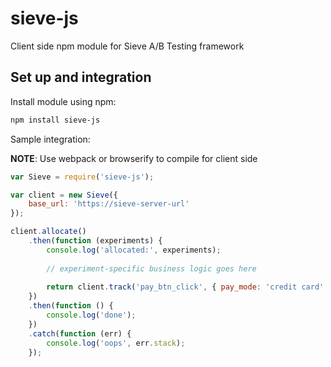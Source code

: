 # sieve-js

Client side npm module for Sieve A/B Testing framework

## Set up and integration

Install module using npm:

```sh
npm install sieve-js
```

Sample integration:

**NOTE**: Use webpack or browserify to compile for client side

```js
var Sieve = require('sieve-js');

var client = new Sieve({
    base_url: 'https://sieve-server-url'
});

client.allocate()
    .then(function (experiments) {
        console.log('allocated:', experiments);
    
        // experiment-specific business logic goes here
    
        return client.track('pay_btn_click', { pay_mode: 'credit card' });
    })
    .then(function () {
        console.log('done');
    })
    .catch(function (err) {
        console.log('oops', err.stack);
    });
```

